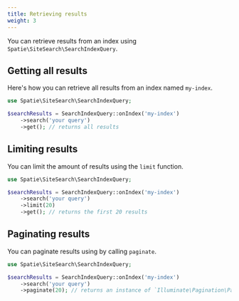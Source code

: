 ```yaml
---
title: Retrieving results
weight: 3
---
```


You can retrieve results from an index using `Spatie\SiteSearch\SearchIndexQuery`.

## Getting all results

Here's how you can retrieve all results from an index named `my-index`. 

```php
use Spatie\SiteSearch\SearchIndexQuery;

$searchResults = SearchIndexQuery::onIndex('my-index')
    ->search('your query')
    ->get(); // returns all results
```

## Limiting results

You can limit the amount of results using the `limit` function.

```php
use Spatie\SiteSearch\SearchIndexQuery;

$searchResults = SearchIndexQuery::onIndex('my-index')
    ->search('your query')
    ->limit(20)
    ->get(); // returns the first 20 results
```

## Paginating results

You can paginate results using by calling `paginate`.

```php
use Spatie\SiteSearch\SearchIndexQuery;

$searchResults = SearchIndexQuery::onIndex('my-index')
    ->search('your query')
    ->paginate(20); // returns an instance of `Illuminate\Pagination\Paginator` with 20 results per page
```
